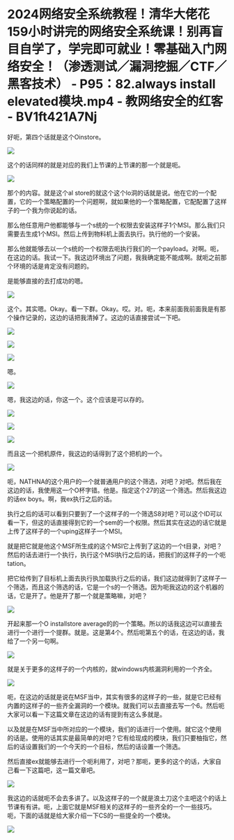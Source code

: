 # 2024网络安全系统教程！清华大佬花159小时讲完的网络安全系统课！别再盲目自学了，学完即可就业！零基础入门网络安全！（渗透测试／漏洞挖掘／CTF／黑客技术） - P95：82.always install elevated模块.mp4 - 教网络安全的红客 - BV1ft421A7Nj

好呃，第四个话就是这个Oinstore。

![](img/179548318af206e0b500c04680a14ec7_1.png)

这个的话同样的就是对应的我们上节课的上节课的那一个就是呃。

![](img/179548318af206e0b500c04680a14ec7_3.png)

那个的内容。就是这个al store的就这个这个lo洞的话就是说。他在它的一个配置，它的一个策略配置的一个问题啊，就如果他的一个策略配置，它配配置了这样子的一个我为你说起的话。

那么他任意用户他都能够与一个s统的一个权限去安装这样子1个MSI。那么我们只需要去生成1个MSI。然后上传到物料机上面去执行。执行他的一个安装。

那么他就能够去以一个s统的一个权限去呃执行我们的一个payload。对啊。呃，在这边的话。我试一下。我这边环境出了问题，我我确定能不能成啊。就呃之前那个环境的话是肯定没有问题的。

是能够直接的去打成功的嗯。

![](img/179548318af206e0b500c04680a14ec7_5.png)

这个。其实嗯。Okay。看一下群。Okay。哎。对。呃，本来前面我前面我是有那个操作记录的，这边的话把我清掉了。这边的话直接尝试一下吧。



![](img/179548318af206e0b500c04680a14ec7_7.png)

![](img/179548318af206e0b500c04680a14ec7_8.png)

![](img/179548318af206e0b500c04680a14ec7_9.png)

嗯。

![](img/179548318af206e0b500c04680a14ec7_11.png)

嗯，我这边的话，你这一个。这个应该是可以存的。

![](img/179548318af206e0b500c04680a14ec7_13.png)

![](img/179548318af206e0b500c04680a14ec7_14.png)

![](img/179548318af206e0b500c04680a14ec7_15.png)

而且这一个把机原件，我这边的话得到了这个把机的一个。

![](img/179548318af206e0b500c04680a14ec7_17.png)

呃，NATHNA的这个用户的一个就普通用户的这个筛选，对吧？对吧。然后我在这边的话，我使用这一个O杯字错。他是。指定这个27的这一个筛选。然后我这边的话ex boys。啊，我ex执行之后的话。

执行之后的话可以看到只要到了一个这样子的一个筛选S8对吧？可以这个ID可以看一下，但这的话直接得到它的一个sem的一个权限。然后其实在这边的话它就是上传了这样子的一个uping这样子一个MSI。

就是把它就是他这个MSF所生成的这个MSI它上传到了这边的一个t目录，对吧？然后的话去进行一个执行，执行这个MSI执行之后的话，把我们的这样子的一个呃tation。

把它给传到了目标机上面去执行执加载执行之后的话，我们这边就得到了这样子一个筛选，而且这个筛选的话，它是一个s的一个筛选。因为呃我这边的这个机器的话，它是开了。他是开了那一个就是策略嘛，对吧？



![](img/179548318af206e0b500c04680a14ec7_19.png)

开起来那一个O installstore average的的一个策略。所以的话我这边可以直接去进行一个进行一个提群。就是。这是第4个。然后呃第五个的话，在这边的话，我给了一个另一句啊。



![](img/179548318af206e0b500c04680a14ec7_21.png)

就是关于更多的这样子的一个内核的，就windows内核漏洞利用的一个齐全。

![](img/179548318af206e0b500c04680a14ec7_23.png)

呃，在这边的话就是说在MSF当中，其实有很多的这样子的一些，就是它已经有内置的这样子的一些齐全漏洞的一个模块。就我们可以去直接去写一个6。然后呃大家可以看一下这篇文章在这边的话有提到有这么多就是。

以及就是在MSF当中所对应的一个模块，我们的话进行一个使用。就它这个使用的话是。使用的话其实是最简单的对吧？它有给现成的模块，我们只要柚指它，然后的话设置我们的一个今天的一个目标，然后的话设置一个筛选。

然后直接ex就能够去进行一个呃利用了，对吧？那呃，更多的这个的话，大家自己看一下这篇吧，这一篇文章吧。



![](img/179548318af206e0b500c04680a14ec7_25.png)

我这边的话就呃不会去多讲了。以及这样子的一个就是浪土刀这个主吧这个的话上节课有有讲。呃，上面它就是MSF相关的这样子的一些齐全的一个一些技巧。呃，下面的话就是给大家介绍一下CS的一些提全的一个模块。



![](img/179548318af206e0b500c04680a14ec7_27.png)